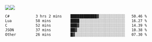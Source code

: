 <div style="display: flex; flex-direction: row;">
<img style="height: auto; width: auto;" class="img" src="https://raw.githubusercontent.com/blazepp/github-stats/master/generated/overview.svg#gh-dark-mode-only" />
<img style="height: auto; width: auto;" class="img" src="https://raw.githubusercontent.com/blazepp/github-stats/master/generated/languages.svg#gh-dark-mode-only" />
</div>

<!--START_SECTION:waka-->

```txt
C#            3 hrs 2 mins    ████████████▓░░░░░░░░░░░░   50.46 %
Lua           58 mins         ████░░░░░░░░░░░░░░░░░░░░░   16.27 %
C             52 mins         ███▓░░░░░░░░░░░░░░░░░░░░░   14.39 %
JSON          37 mins         ██▓░░░░░░░░░░░░░░░░░░░░░░   10.38 %
Other         26 mins         █▓░░░░░░░░░░░░░░░░░░░░░░░   07.30 %
```

<!--END_SECTION:waka-->
